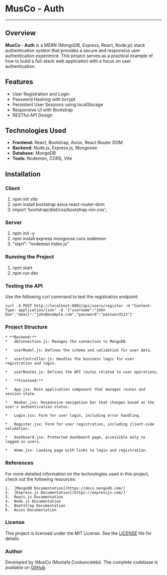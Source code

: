 # MusCo - Auth

---

## Overview

**MusCo - Auth** is a MERN (MongoDB, Express, React, Node.js) stack authentication system that provides a secure and responsive user authentication experience. This project serves as a practical example of how to build a full-stack web application with a focus on user authentication.

## Features

- User Registration and Login
- Password Hashing with bcrypt
- Persistent User Sessions using localStorage
- Responsive UI with Bootstrap
- RESTful API Design

## Technologies Used

- **Frontend:** React, Bootstrap, Axios, React Router DOM
- **Backend:** Node.js, Express.js, Mongoose
- **Database:** MongoDB
- **Tools:** Nodemon, CORS, Vite

## Installation

### Client

1. npm init vite
2. npm install bootstrap axios react-router-dom
3. import 'bootstrap/dist/css/bootstrap.min.css';

### Server

1. npm init -y
2. npm install express mongoose cors nodemon
3. "start": "nodemon index.js"

### Running the Project

1. npm start
2. npm run dev

### Testing the API

Use the following curl command to test the registration endpoint:

`curl -X POST http://localhost:8002/api/users/register -H "Content-Type: application/json" -d '{"username":"John Doe","email":"john@example.com","password":"password123"}'
`

### Project Structure

    * **Backend:**
    *   dbConnection.js: Manages the connection to MongoDB.

    *   userModel.js: Defines the schema and validation for user data.

    *   userController.js: Handles the business logic for user registration and login.

    *   userRoutes.js: Defines the API routes related to user operations.

    *   **Frontend:**

    *   App.jsx: Main application component that manages routes and session state.

    *   Navbar.jsx: Responsive navigation bar that changes based on the user's authentication status.

    *   Login.jsx: Form for user login, including error handling.

    *   Register.jsx: Form for user registration, including client-side validation.

    *   Dashboard.jsx: Protected dashboard page, accessible only to logged-in users.

    *   Home.jsx: Landing page with links to login and registration.

### References

For more detailed information on the technologies used in this project, check out the following resources:

    1.  [MongoDB Documentation](https://docs.mongodb.com/)
    2.  [Express.js Documentation](https://expressjs.com/)
    3.  React.js Documentation
    4.  Node.js Documentation
    5.  Bootstrap Documentation
    6.  Axios Documentation

### License

This project is licensed under the MIT License. See the [LICENSE](LICENSE) file for details.

### Author

Developed by \MusCo (Mustafa Coskuncelebi)\.
The complete codebase is available on [GitHub](https://github.com/mcc1461/auth).
